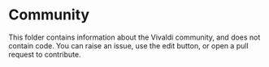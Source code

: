 # Community

This folder contains information about the Vivaldi community, and does not contain code. You can raise an issue, use the edit button, or open a pull request to contribute.
